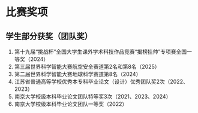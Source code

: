 # 比赛奖项

## 学生部分获奖（团队奖）

1. 第十九届“挑战杯”全国大学生课外学术科技作品竞赛“揭榜挂帅”专项赛全国一等奖（2024）
2. 第三届世界科学智能大赛航空安全赛道第2名和第8名（2025）
3. 第二届世界科学智能大赛地球科学赛道第8名（2024）
4. 江苏省普通高等学校优秀本专科毕业论文（设计）优秀团队奖2次（2022、2023）
5. 南京大学校级本科毕业论文团队特等奖3次（2021、2023、2024）
6. 南京大学校级本科毕业论文团队一等奖（2022）